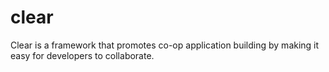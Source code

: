 # clear
Clear is a framework that promotes co-op application building by making it easy for developers to collaborate.
